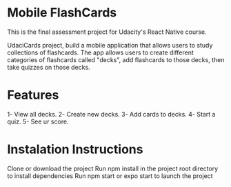 ﻿# Mobile FlashCards

This is the final assessment project for Udacity's React Native course.

UdaciCards project, build a mobile application  that allows users to study collections of flashcards.
The app allows users to create different categories of flashcards called "decks", add flashcards to those decks, then take quizzes on those decks.


# Features 

1- View all decks.
2- Create new decks.
3- Add cards to decks.
4- Start a quiz.
5- See ur score.


# Instalation Instructions

Clone or download the project
Run npm install in the project root directory to install dependencies
Run npm start or expo start to launch the project




